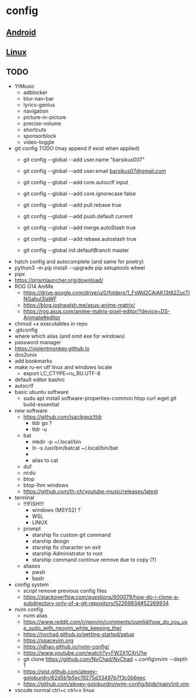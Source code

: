 # config
## [Android](android/README.md)
## [Linux](linux/README.md)
## TODO
- YtMusic
  - adblocker
  - blur-nav-bar
  - lyrics-genius
  - navigation
  - picture-in-picture
  - precise-volume
  - shortcuts
  - sponsorblock
  - video-toggle
- git config TODO (may append if exist when applied)
  - git config --global --add user.name "barsikus007"
  - git config --global --add user.email barsikus07@gmail.com

  - git config --global --add core.autocrlf input
  - git config --global --add core.ignorecase false

  - git config --global --add pull.rebase true

  - git config --global --add push.default current

  - git config --global --add merge.autoStash true

  - git config --global --add rebase.autostash true

  - git config --global init.defaultBranch master
- hatch config and autocomplete (and same for poetry)
- python3 -m pip install --upgrade pip setuptools wheel
- pipx
- https://prismlauncher.org/download/
- ROG G14 AniMe
  - https://drive.google.com/drive/u/0/folders/1_FsWd2CAjAK13t82ZucTlNGabuI3laWF
  - https://blog.joshwalsh.me/asus-anime-matrix/
  - https://rog.asus.com/anime-matrix-pixel-editor/?device=DS-Animate#editor
- chmod +x executables in repo
- .gitconfig 
- where which alias (and omit exe for windows)
- password manager
- https://violentmonkey.github.io
- dos2unix
- add bookmarks
- make ru-en utf linux and windows locale
  - export LC_CTYPE=ru_RU.UTF-8
- default editor bashrc
- autocrlf
- basic ubuntu software
  - sudo apt install software-properties-common htop curl wget git build-essential
- new software
  - https://github.com/isacikgoz/tldr
    - tldr go ?
    - tldr -u
  - bat
    - mkdir -p ~/.local/bin
    - ln -s /usr/bin/batcat ~/.local/bin/bat
    -
    - alias to cat
  - duf
  - ncdu
  - btop
  - btop-lhm windows
  - https://github.com/th-ch/youtube-music/releases/latest
- terminal
  - !!!FISH!!!
    - windows (MSYS2) ?
    - WSL
    - LINUX
  - prompt
    - starship fix custom git command
    - starship design
    - starship fix character on exit
    - starship Administrator to root
    -  starship command continue remove due to copy (?)
  - aliases
    - pwsh
    - bash
- config system
  - script remove previous config files
  - https://stackoverflow.com/questions/600079/how-do-i-clone-a-subdirectory-only-of-a-git-repository/52269934#52269934
- nvim config
  - nvim alias
  - https://www.reddit.com/r/neovim/comments/oumljd/how_do_you_use_sudo_with_neovim_while_keeping_the/
  - https://nvchad.github.io/getting-started/setup
  - https://spacevim.org
  - https://jdhao.github.io/nvim-config/
  - https://www.youtube.com/watch?v=FW2X1CXrU1w
  - git clone https://github.com/NvChad/NvChad ~\.config\nvim --depth 1
  - https://gist.github.com/alexey-goloburdin/62d5b1b5ec19275d33497b7f3c0b6eec
  - https://github.com/alexey-goloburdin/nvim-config/blob/main/init.vim
- vscode normal ctrl+c ctrl+v linux
